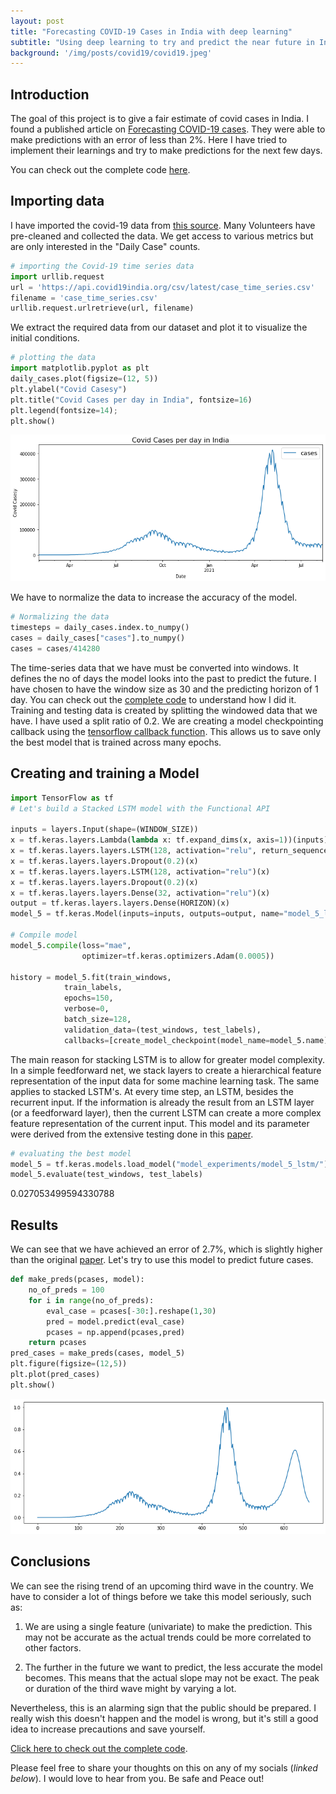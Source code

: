 ```yaml
---
layout: post
title: "Forecasting COVID-19 Cases in India with deep learning"
subtitle: "Using deep learning to try and predict the near future in Indian Covid cases."
background: '/img/posts/covid19/covid19.jpeg'
---
```

## Introduction

The goal of this project is to give a fair estimate of covid cases in India. I found a published article on [Forecasting COVID-19 cases](https://reader.elsevier.com/reader/sd/pii/S2211379721000048?token=96B6C9E2813943F5D2FE4882F66A79AFA5E8779BC525996AA7E6F9EE1B924E254C50FC4994A800B07CE92EADF065D17B&originRegion=eu-west-1&originCreation=20210815022455). They were able to make predictions with an error of less than 2%. Here I have tried to implement their learnings and try to make predictions for the next few days.

You can check out the complete code [here](https://github.com/realnihal/Forecasting-COVID-19-cases).

## Importing data

I have imported the covid-19 data from [this source](https://documenter.getpostman.com/view/10724784/SzYXXKmA). Many Volunteers have pre-cleaned and collected the data. We get access to various metrics but are only interested in the "Daily Case" counts.

```python
# importing the Covid-19 time series data
import urllib.request
url = 'https://api.covid19india.org/csv/latest/case_time_series.csv'
filename = 'case_time_series.csv'
urllib.request.urlretrieve(url, filename)
```
We extract the required data from our dataset and plot it to visualize the initial conditions.

```python
# plotting the data
import matplotlib.pyplot as plt
daily_cases.plot(figsize=(12, 5))
plt.ylabel("Covid Casesy")
plt.title("Covid Cases per day in India", fontsize=16)
plt.legend(fontsize=14);
plt.show()
```


    
![png](\img\posts\covid19\output_4_0.png)
    

We have to normalize the data to increase the accuracy of the model.

```python
# Normalizing the data
timesteps = daily_cases.index.to_numpy()
cases = daily_cases["cases"].to_numpy()
cases = cases/414280
```

The time-series data that we have must be converted into windows. It defines the no of days the model looks into the past to predict the future. I have chosen to have the window size as 30 and the predicting horizon of 1 day. You can check out the [complete code](https://github.com/realnihal/Forecasting-COVID-19-cases) to understand how I did it.
Training and testing data is created by splitting the windowed data that we have. I have used a split ratio of 0.2.
We are creating a model checkpointing callback using the [tensorflow callback function](https://www.tensorflow.org/api_docs/python/tf/keras/callbacks/ModelCheckpoint). This allows us to save only the best model that is trained across many epochs.

## Creating and training a Model

```python
import TensorFlow as tf
# Let's build a Stacked LSTM model with the Functional API

inputs = layers.Input(shape=(WINDOW_SIZE))
x = tf.keras.layers.Lambda(lambda x: tf.expand_dims(x, axis=1))(inputs) # expand input dimension to be compatible with LSTM
x = tf.keras.layers.layers.LSTM(128, activation="relu", return_sequences=True)(x) 
x = tf.keras.layers.layers.Dropout(0.2)(x)
x = tf.keras.layers.layers.LSTM(128, activation="relu")(x)
x = tf.keras.layers.layers.Dropout(0.2)(x)
x = tf.keras.layers.layers.Dense(32, activation="relu")(x)
output = tf.keras.layers.layers.Dense(HORIZON)(x)
model_5 = tf.keras.Model(inputs=inputs, outputs=output, name="model_5_lstm")

# Compile model
model_5.compile(loss="mae",
                optimizer=tf.keras.optimizers.Adam(0.0005))

history = model_5.fit(train_windows,
            train_labels,
            epochs=150,
            verbose=0,
            batch_size=128,
            validation_data=(test_windows, test_labels),
            callbacks=[create_model_checkpoint(model_name=model_5.name)])
```
The main reason for stacking LSTM is to allow for greater model complexity. In a simple feedforward net, we stack layers to create a hierarchical feature representation of the input data for some machine learning task. The same applies to stacked LSTM's.
At every time step, an LSTM, besides the recurrent input. If the information is already the result from an LSTM layer (or a feedforward layer), then the current LSTM can create a more complex feature representation of the current input. This model and its parameter were derived from the extensive testing done in this [paper](https://reader.elsevier.com/reader/sd/pii/S2211379721000048?token=96B6C9E2813943F5D2FE4882F66A79AFA5E8779BC525996AA7E6F9EE1B924E254C50FC4994A800B07CE92EADF065D17B&originRegion=eu-west-1&originCreation=20210815022455).

```python
# evaluating the best model
model_5 = tf.keras.models.load_model("model_experiments/model_5_lstm/")
model_5.evaluate(test_windows, test_labels)
```
 0.027053499594330788



## Results

We can see that we have achieved an error of 2.7%, which is slightly higher than the original [paper](https://reader.elsevier.com/reader/sd/pii/S2211379721000048?token=96B6C9E2813943F5D2FE4882F66A79AFA5E8779BC525996AA7E6F9EE1B924E254C50FC4994A800B07CE92EADF065D17B&originRegion=eu-west-1&originCreation=20210815022455). Let's try to use this model to predict future cases.


```python
def make_preds(pcases, model):
    no_of_preds = 100
    for i in range(no_of_preds):
        eval_case = pcases[-30:].reshape(1,30)
        pred = model.predict(eval_case)
        pcases = np.append(pcases,pred)
    return pcases
pred_cases = make_preds(cases, model_5)
plt.figure(figsize=(12,5))
plt.plot(pred_cases)
plt.show()
```


    
![png](\img\posts\covid19\output_17_0.png)
    
## Conclusions

We can see the rising trend of an upcoming third wave in the country. We have to consider a lot of things before we take this model seriously, such as:

1. We are using a single feature (univariate) to make the prediction. This may not be accurate as the actual trends could be more correlated to other factors.

2. The further in the future we want to predict, the less accurate the model becomes. This means that the actual slope may not be exact. The peak or duration of the third wave might by varying a lot.

Nevertheless, this is an alarming sign that the public should be prepared. I really wish this doesn't happen and the model is wrong, but it's still a good idea to increase precautions and save yourself.

[Click here to check out the complete code](https://github.com/realnihal/Forecasting-COVID-19-cases).

Please feel free to share your thoughts on this on any of my socials (*linked below*). I would love to hear from you. Be safe and Peace out!
